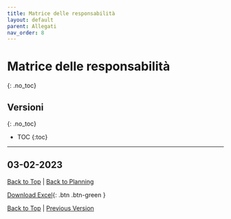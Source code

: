 ```yaml
---
title: Matrice delle responsabilità
layout: default
parent: Allegati
nav_order: 8
---
```


# Matrice delle responsabilità
{: .no_toc}

## Versioni
{: .no_toc}

- TOC
{:toc}

---

## 03-02-2023
[Back to Top](#top) |
[Back to Planning](/pm/2-planning#assegnamento-delle-risorse)

[Download Excel](/pm/resources/tables/responsibility-matrix-2023-02-03.xlsx){: .btn .btn-green }

[Back to Top](#top) |
[Previous Version](#03-02-2023)